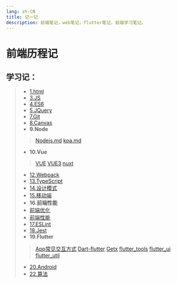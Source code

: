 ```yaml
---
lang: zh-CN
title: 记一记
description: 前端笔记，web笔记，flutter笔记，前端学习笔记。
---
```

# 前端历程记

## 学习记：
<!-- [vue](./study/10.Vue/VUE) -->
> + <a href="./study/1.html/html.md" target="_blank">1.html</a>
> + <a href="./study/3.JS/javascript.md" target="_blank">3.JS</a>
> + <a href="./study/4.ES6/ES6.md" target="_blank">4.ES6</a>
> + <a href="./study/5.JQuery/JQuery.md" target="_blank">5.JQuery</a>
> + <a href="./study/7.Git/git.md" target="_blank">7.Git</a>
> + <a href="./study/8.Canvas/canvas.md" target="_blank">8.Canvas</a>
> + **9.Node** 
>>  <a href="./study/9.Node/Nodejs.md" target="_blank">Nodejs.md</a>
>>  <a href="./study/9.Node/koa.md" target="_blank">koa.md</a>
> + **10.Vue**
>>  <a href="./study/10.Vue/VUE.md" target="_blank">VUE</a>
>>  <a href="./study/10.Vue/VUE3.md" target="_blank">VUE3</a>
>>  <a href="./study/10.Vue/nuxt.md" target="_blank">nuxt</a>
> + <a href="./study/12.Webpack/webpack.md" target="_blank">12.Webpack</a>
> + <a href="./study/13.TypeScript/Typescript.md" target="_blank">13.TypeScript</a>
> + <a href="./study/14.设计模式/设计模式.md" target="_blank">14.设计模式</a>
> + <a href="./study/15.移动端/移动端.md" target="_blank">15.移动端</a>
> + **16.前端性能**
> + <a href="./study/16.前端性能/前端优化.md" target="_blank">前端优化</a>
> + <a href="./study/16.前端性能/前端性能.md" target="_blank">前端性能</a>
> + <a href="./study/17.ESLint/eslint.md" target="_blank">17.ESLint</a>
> + <a href="./study/18.Jest/jest.md" target="_blank">18.Jest</a>
> + **19.Flutter**
>>  <a href="./study/19.Flutter/App常见交互方式.md" target="_blank">App常见交互方式</a>
>>  <a href="./study/19.Flutter/Dart-flutter.md" target="_blank">Dart-flutter</a>
>>  <a href="./study/19.Flutter/Getx.md" target="_blank">Getx</a>
>>  <a href="./study/19.Flutter/flutter_tools.md" target="_blank">flutter_tools</a>
>>  <a href="./study/19.Flutter/flutter_ui.md" target="_blank">flutter_ui</a>
>>  <a href="./study/19.Flutter/flutter_util.md" target="_blank">flutter_util</a>
> + <a href="./study/20.Android/android.md" target="_blank">20.Android</a>
> + <a href="./study/22.算法/算法.md" target="_blank">22.算法</a>